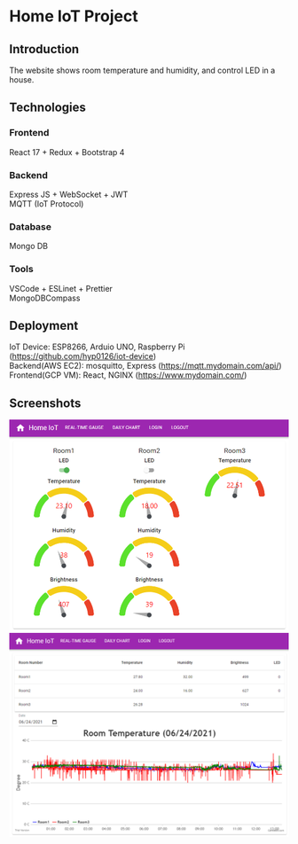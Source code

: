 # Home IoT Project

## Introduction
The website shows room temperature and humidity, and control LED in a house.

## Technologies
### Frontend
React 17 + Redux + Bootstrap 4<br/>
### Backend
Express JS + WebSocket + JWT<br/>
MQTT (IoT Protocol)<br/>
### Database
Mongo DB
### Tools
VSCode + ESLinet + Prettier<br/>
MongoDBCompass<br/>

## Deployment
IoT Device: ESP8266, Arduio UNO, Raspberry Pi (https://github.com/hyp0126/iot-device)<br/>
Backend(AWS EC2): mosquitto, Express (https://mqtt.mydomain.com/api/)<br/>
Frontend(GCP VM): React, NGINX (https://www.mydomain.com/)<br/>

## Screenshots
<p align="center">
  <img src="https://github.com/hyp0126/react-express-mqtt-web/blob/master/RealTimeGuage.png?raw=true" width="700" />
  <img src="https://github.com/hyp0126/react-express-mqtt-web/blob/master/DailyChart.png?raw=true" width="700" />
</p>
